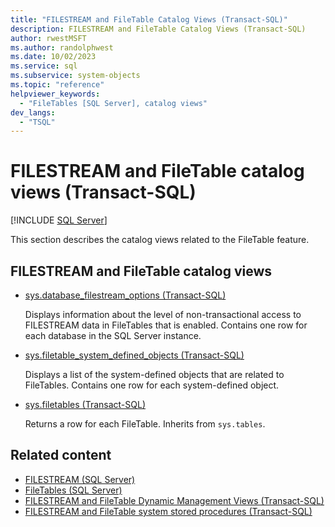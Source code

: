 ```yaml
---
title: "FILESTREAM and FileTable Catalog Views (Transact-SQL)"
description: FILESTREAM and FileTable Catalog Views (Transact-SQL)
author: rwestMSFT
ms.author: randolphwest
ms.date: 10/02/2023
ms.service: sql
ms.subservice: system-objects
ms.topic: "reference"
helpviewer_keywords:
  - "FileTables [SQL Server], catalog views"
dev_langs:
  - "TSQL"
---
```

# FILESTREAM and FileTable catalog views (Transact-SQL)

[!INCLUDE [SQL Server](../../includes/applies-to-version/sqlserver.md)]

This section describes the catalog views related to the FileTable feature.

## FILESTREAM and FileTable catalog views

- [sys.database_filestream_options (Transact-SQL)](sys-database-filestream-options-transact-sql.md)

  Displays information about the level of non-transactional access to FILESTREAM data in FileTables that is enabled. Contains one row for each database in the SQL Server instance.

- [sys.filetable_system_defined_objects (Transact-SQL)](sys-filetable-system-defined-objects-transact-sql.md)

  Displays a list of the system-defined objects that are related to FileTables. Contains one row for each system-defined object.

- [sys.filetables (Transact-SQL)](sys-filetables-transact-sql.md)

  Returns a row for each FileTable. Inherits from `sys.tables`.

## Related content

- [FILESTREAM (SQL Server)](../blob/filestream-sql-server.md)
- [FileTables (SQL Server)](../blob/filetables-sql-server.md)
- [FILESTREAM and FileTable Dynamic Management Views (Transact-SQL)](../system-dynamic-management-views/filestream-and-filetable-dynamic-management-views-transact-sql.md)
- [FILESTREAM and FileTable system stored procedures (Transact-SQL)](../system-stored-procedures/filestream-and-filetable-system-stored-procedures.md)
